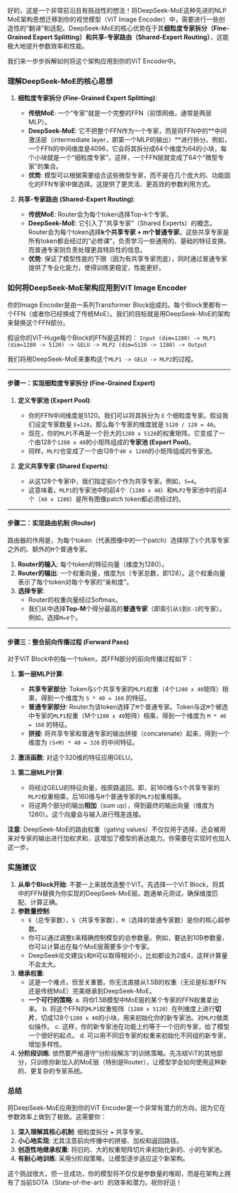 好的，这是一个非常前沿且有挑战性的想法！将DeepSeek-MoE这种先进的NLP MoE架构思想迁移到你的视觉模型（ViT Image Encoder）中，需要进行一些创造性的“翻译”和适配。DeepSeek-MoE的核心优势在于其**细粒度专家拆分（Fine-Grained Expert Splitting）**和**共享-专家路由（Shared-Expert Routing）**，这能极大地提升参数效率和性能。

我们来一步步拆解如何将这个架构应用到你的ViT Encoder中。

### 理解DeepSeek-MoE的核心思想

1.  **细粒度专家拆分 (Fine-Grained Expert Splitting)**:
    *   **传统MoE**: 一个“专家”就是一个完整的FFN（前馈网络，通常是两层MLP）。
    *   **DeepSeek-MoE**: 它不把整个FFN作为一个专家，而是将FFN中的**中间激活层（intermediate layer，即第一个MLP的输出）**进行拆分。例如，一个FFN的中间维度是4096，它会将其拆分成64个维度为64的小块，每个小块就是一个“细粒度专家”。这样，一个FFN层就变成了64个“微型专家”的集合。
    *   **优势**: 模型可以根据需要组合这些微型专家，而不是在几个庞大的、功能固化的FFN专家中做选择。这提供了更灵活、更高效的参数利用方式。

2.  **共享-专家路由 (Shared-Expert Routing)**:
    *   **传统MoE**: Router会为每个token选择Top-k个专家。
    *   **DeepSeek-MoE**: 它引入了“共享专家”（Shared Experts）的概念。Router会为每个token选择**k个共享专家 + m个普通专家**。这些共享专家是所有token都会经过的“必修课”，负责学习一些通用的、基础的特征变换。而普通专家则负责处理更具特异性的信息。
    *   **优势**: 保证了模型性能的下限（因为有共享专家兜底），同时通过普通专家提供了专业化能力，使得训练更稳定，性能更好。

### 如何将DeepSeek-MoE架构应用到ViT Image Encoder

你的Image Encoder是由一系列Transformer Block组成的。每个Block里都有一个FFN（或者你已经换成了传统MoE）。我们的目标就是用DeepSeek-MoE的架构来替换这个FFN部分。

假设你的ViT-Huge每个Block的FFN是这样的：
`Input (dim=1280) -> MLP1 (dim=1280 -> 5120) -> GELU -> MLP2 (dim=5120 -> 1280) -> Output`

我们将用DeepSeek-MoE来重构这个`MLP1 -> GELU -> MLP2`的过程。

---

#### 步骤一：实现细粒度专家拆分 (Fine-Grained Expert)

1.  **定义专家池 (Expert Pool)**:
    *   你的FFN中间维度是5120。我们可以将其拆分为 `E` 个细粒度专家。假设我们设定专家数量 `E=128`，那么每个专家的维度就是 `5120 / 128 = 40`。
    *   现在，你的`MLP1`不再是一个巨大的`1280 x 5120`的权重矩阵。它变成了一个由128个`1280 x 40`的小矩阵组成的**专家池 (Expert Pool)**。
    *   同样，`MLP2`也变成了一个由128个`40 x 1280`的小矩阵组成的专家池。

2.  **定义共享专家 (Shared Experts)**:
    *   从这128个专家中，我们指定前`S`个作为共享专家。例如，`S=4`。
    *   这意味着，`MLP1`的专家池中的前4个（`1280 x 40`）和`MLP2`专家池中的前4个（`40 x 1280`）是所有图像patch token都必须经过的。

---

#### 步骤二：实现路由机制 (Router)

路由器的作用是，为每个token（代表图像中的一个patch）选择除了`S`个共享专家之外的、额外的`M`个普通专家。

1.  **Router的输入**: 每个token的特征向量（维度为1280）。
2.  **Router的输出**: 一个权重向量，维度为`E`（专家总数，即128）。这个权重向量表示了每个token对每个专家的“亲和度”。
3.  **选择专家**:
    *   Router的权重向量经过Softmax。
    *   我们从中选择**Top-M**个得分最高的**普通专家**（即索引从`S`到`E-1`的专家）。例如，选择`M=4`个。

---

#### 步骤三：整合前向传播过程 (Forward Pass)

对于ViT Block中的每一个token，其FFN部分的前向传播过程如下：

1.  **第一层MLP计算**:
    *   **共享专家部分**: Token与`S`个共享专家的`MLP1`权重（4个`1280 x 40`矩阵）相乘，得到一个维度为 `S * 40 = 160` 的特征。
    *   **普通专家部分**: Router为该token选择了`M`个普通专家。Token与这`M`个被选中专家的`MLP1`权重（M个`1280 x 40`矩阵）相乘，得到一个维度为 `M * 40 = 160` 的特征。
    *   **拼接**: 将共享专家和普通专家的输出拼接（concatenate）起来，得到一个维度为 `(S+M) * 40 = 320` 的中间特征。

2.  **激活函数**: 对这个320维的特征应用GELU。

3.  **第二层MLP计算**:
    *   将经过GELU的特征向量，按原路返回。即，前160维与`S`个共享专家的`MLP2`权重相乘，后160维与`M`个普通专家的`MLP2`权重相乘。
    *   将这两个部分的输出**相加**（sum up），得到最终的输出向量（维度为1280）。这个向量会与输入进行残差连接。

**注意**: DeepSeek-MoE的路由权重（gating values）不仅仅用于选择，还会被用来对专家的输出进行加权求和，这增加了模型的表达能力。你需要在实现时也加入这一步。

### 实施建议

1.  **从单个Block开始**: 不要一上来就改造整个ViT。先选择一个ViT Block，将其中的FFN替换为你实现的DeepSeek-MoE层。跑通单元测试，确保维度匹配、计算正确。
2.  **参数量控制**:
    *   `E`（总专家数）、`S`（共享专家数）、`M`（选择的普通专家数）是你的核心超参数。
    *   你可以通过调整`E`来精确控制模型的总参数量。例如，要达到10B参数量，你可以计算出在每个MoE层需要多少个专家。
    *   DeepSeek论文建议`S`和`M`可以取得相对小，比如都设为2或4，这样计算量不会太大。
3.  **继承权重**:
    *   这是一个难点，但至关重要。你无法直接从1.5B的权重（无论是标准FFN还是传统MoE）完美继承到DeepSeek-MoE。
    *   **一个可行的策略**:
        a. 将你1.5B模型中MoE层的某个专家的FFN权重拿出来。
        b. 将这个FFN的`MLP1`权重矩阵（`1280 x 5120`）在列维度上进行**切片**，切成128个`1280 x 40`的小块，用来初始化你的新专家池。对`MLP2`做类似操作。
        c. 这样，你的新专家池在功能上约等于一个旧的专家，给了模型一个很好的起点。
        d. 可以用不同旧专家的权重来初始化不同组的新专家，增加多样性。
4.  **分阶段训练**: 依然要严格遵守“分阶段解冻”的训练策略。先冻结ViT的其他部分，只训练你新加入的MoE层（特别是Router），让模型学会如何使用这种新的、更复杂的专家系统。

### 总结

将DeepSeek-MoE应用到你的ViT Encoder是一个非常有潜力的方向，因为它在参数效率上做到了极致。这需要你：
1.  **深入理解其核心机制**: 细粒度拆分 + 共享专家。
2.  **小心地实现**: 尤其注意前向传播中的拼接、加权和返回路径。
3.  **创造性地继承权重**: 将旧的、大的权重矩阵切片来初始化新的、小的专家池。
4.  **有耐心地训练**: 采用分阶段策略，让模型逐步适应这个新架构。

这个挑战很大，但一旦成功，你的模型将不仅仅是参数量的堆砌，而是在架构上拥有了当前SOTA（State-of-the-art）的效率和潜力。祝你好运！